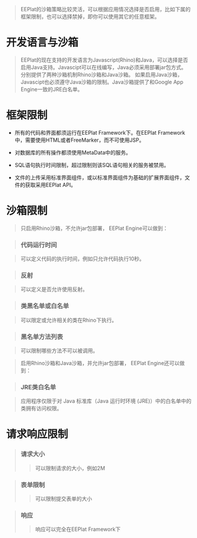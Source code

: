 > EEPlat的沙箱策略比较灵活，可以根据应用情况选择是否启用，比如下属的框架限制，也可以选择禁掉，即你可以使用其它的任意框架。

# 开发语言与沙箱 #

> EEPlat的现在支持的开发语言为Javascript(Rhino)和Java，可以选择是否启用Java支持。Javascipt可以在线编写，Java必须采用部署jar包方式。分别提供了两种沙箱机制Rhino沙箱和Java沙箱。 如果启用Java沙箱，Javascipt也必须遵守Java沙箱的限制。Java沙箱提供了和Google App Engine一致的JRE白名单。



# 框架限制 #

  * 所有的代码和界面都须运行在EEPlat Framework下。在EEPlat Framework中，需要使用HTML或者FreeMarker，而不可使用JSP。

  * 对数据库的所有操作都须使用MetaData中的服务。

  * SQL语句执行时间限制，超过限制则该SQL语句相关的服务被禁用。

  * 文件的上传采用标准界面组件，或以标准界面组件为基础的扩展界面组件，文件的获取采用EEPlat API。


# 沙箱限制 #

> 只启用Rhino沙箱，不允许jar包部署， EEPlat Engine可以做到：

> ### 代码运行时间 ###

> 可以定义代码的执行时间，例如只允许代码执行10秒。

> ### 反射 ###

> 可以定义是否允许使用反射。

> ### 类黑名单或白名单 ###

> 可以限定或允许相关的类在Rhino下执行。

> ### 黑名单方法列表 ###

> 可以限制哪些方法不可以被调用。

> 启用Rhino沙箱和Java沙箱，并允许jar包部署， EEPlat Engine还可以做到：

> ### JRE类白名单 ###

> 应用程序仅限于对 Java 标准库（Java 运行时环境 (JRE)）中的白名单中的类拥有访问权限。

# 请求响应限制 #


> ### 请求大小 ###
> > 可以限制请求的大小，例如2M


> ### 表单限制 ###
> > 可以限制提交表单的大小


> ### 响应 ###
> > 响应可以完全在EEPlat Framework下